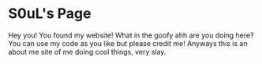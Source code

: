 # S0uL's Page
Hey you! You found my website! What in the goofy ahh are you doing here? You can use my code as you like but please credit me! Anyways this is an about me site of me doing cool things, very slay.
